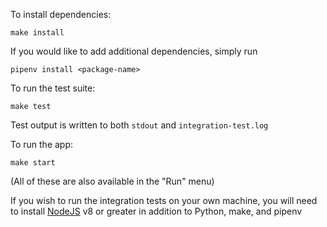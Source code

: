 To install dependencies:

    make install

If you would like to add additional dependencies, simply run

    pipenv install <package-name>

To run the test suite:

    make test

Test output is written to both `stdout` and `integration-test.log`

To run the app:

    make start 

(All of these are also available in the "Run" menu)

If you wish to run the integration tests on your own machine, you will need to
install [NodeJS][] v8 or greater in addition to Python, make, and pipenv

[NodeJS]: https://nodejs.org/
